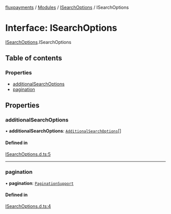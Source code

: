 [fluxpayments](../README.md) / [Modules](../modules.md) / [ISearchOptions](../modules/ISearchOptions.md) / ISearchOptions

# Interface: ISearchOptions

[ISearchOptions](../modules/ISearchOptions.md).ISearchOptions

## Table of contents

### Properties

- [additionalSearchOptions](ISearchOptions.ISearchOptions.md#additionalsearchoptions)
- [pagination](ISearchOptions.ISearchOptions.md#pagination)

## Properties

### additionalSearchOptions

• **additionalSearchOptions**: [`AdditionalSearchOptions`](../classes/AdditionalSearchOptions.AdditionalSearchOptions.md)[]

#### Defined in

[ISearchOptions.d.ts:5](https://github.com/fluxpayments1/fluxpayments_api_ts/blob/861fd5e58be3e000c865359135af32d447e4f42b/src/types/flux_types/ISearchOptions.d.ts#L5)

___

### pagination

• **pagination**: [`PaginationSupport`](../classes/PaginationSupport.PaginationSupport.md)

#### Defined in

[ISearchOptions.d.ts:4](https://github.com/fluxpayments1/fluxpayments_api_ts/blob/861fd5e58be3e000c865359135af32d447e4f42b/src/types/flux_types/ISearchOptions.d.ts#L4)

